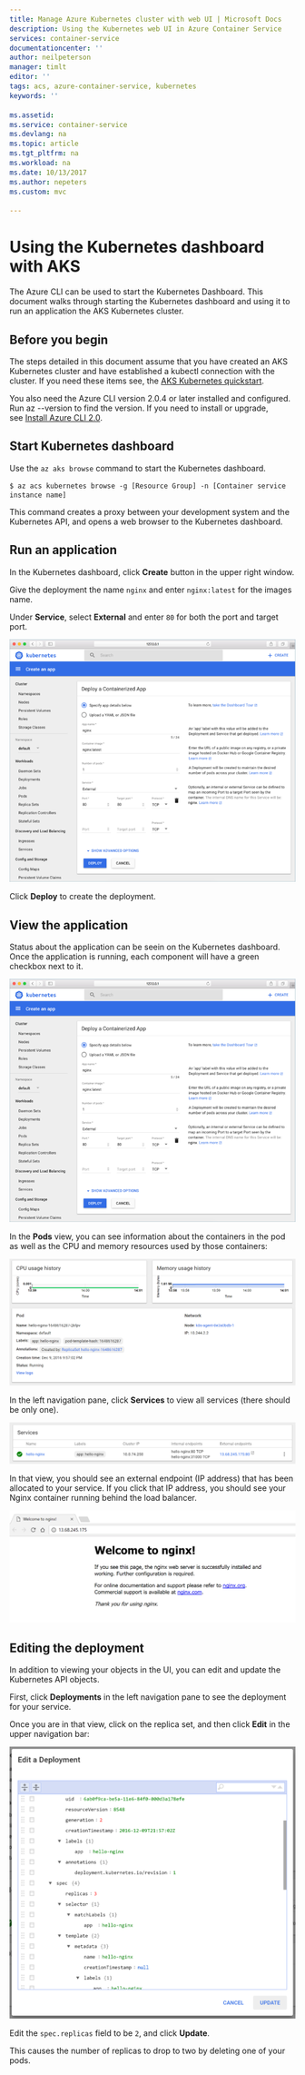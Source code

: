 ```yaml
---
title: Manage Azure Kubernetes cluster with web UI | Microsoft Docs
description: Using the Kubernetes web UI in Azure Container Service
services: container-service
documentationcenter: ''
author: neilpeterson
manager: timlt
editor: ''
tags: acs, azure-container-service, kubernetes
keywords: ''

ms.assetid: 
ms.service: container-service
ms.devlang: na
ms.topic: article
ms.tgt_pltfrm: na
ms.workload: na
ms.date: 10/13/2017
ms.author: nepeters
ms.custom: mvc

---
```


# Using the Kubernetes dashboard with AKS

The Azure CLI can be used to start the Kubernetes Dashboard. This document walks through starting the Kubernetes dashboard and using it to run an application the AKS Kubernetes cluster. 

## Before you begin

The steps detailed in this document assume that you have created an AKS Kubernetes cluster and have established a kubectl connection with the cluster. If you need these items see, the [AKS Kubernetes quickstart](./kubernetes-walkthrough.md).

You also need the Azure CLI version 2.0.4 or later installed and configured. Run az --version to find the version. If you need to install or upgrade, see [Install Azure CLI 2.0](/cli/azure/install-azure-cli).

## Start Kubernetes dashboard

Use the `az aks browse` command to start the Kubernetes dashboard.

```console
$ az acs kubernetes browse -g [Resource Group] -n [Container service instance name]
```

This command creates a proxy between your development system and the Kubernetes API, and opens a web browser to the Kubernetes dashboard.

## Run an application

In the Kubernetes dashboard, click **Create** button in the upper right window.

Give the deployment the name `nginx` and enter `nginx:latest` for the images name.

Under **Service**, select **External** and enter `80` for both the port and target port.

![Kubernetes Service Create Dialog](./media/container-service-kubernetes-ui/create-deployment.png)

Click **Deploy** to create the deployment.

## View the application

Status about the application can be seein on the Kubernetes dashboard. Once the application is running, each component will have a green checkbox next to it.

![Kubernetes Pods](./media/container-service-kubernetes-ui/create-deployment.png)

In the **Pods** view, you can see information about the containers in the pod as well as the CPU and memory resources used by those containers:

![Kubernetes Resources](./media/container-service-kubernetes-ui/resources.png)

In the left navigation pane, click **Services** to view all services (there should be only one).

![Kubernetes Services](./media/container-service-kubernetes-ui/service-deployed.png)

In that view, you should see an external endpoint (IP address) that has been allocated to your service. If you click that IP address, you should see your Nginx container running behind the load balancer.

![nginx view](./media/container-service-kubernetes-ui/nginx-page.png)

## Editing the deployment

In addition to viewing your objects in the UI, you can edit and update the Kubernetes API objects.

First, click **Deployments** in the left navigation pane to see the deployment for your service.

Once you are in that view, click on the replica set, and then click **Edit** in the upper navigation bar:

![Kubernetes Edit](./media/container-service-kubernetes-ui/edit.png)

Edit the `spec.replicas` field to be `2`, and click **Update**.

This causes the number of replicas to drop to two by deleting one of your pods.